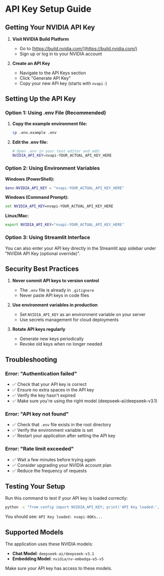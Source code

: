 # API Key Setup Guide

## Getting Your NVIDIA API Key

1. **Visit NVIDIA Build Platform**
   - Go to [https://build.nvidia.com/](https://build.nvidia.com/)
   - Sign up or log in to your NVIDIA account

2. **Create an API Key**
   - Navigate to the API Keys section
   - Click "Generate API Key"
   - Copy your new API key (starts with `nvapi-`)

## Setting Up the API Key

### Option 1: Using .env File (Recommended)

1. **Copy the example environment file:**
   ```bash
   cp .env.example .env
   ```

2. **Edit the .env file:**
   ```bash
   # Open .env in your text editor and add:
   NVIDIA_API_KEY=nvapi-YOUR_ACTUAL_API_KEY_HERE
   ```

### Option 2: Using Environment Variables

**Windows (PowerShell):**
```powershell
$env:NVIDIA_API_KEY = "nvapi-YOUR_ACTUAL_API_KEY_HERE"
```

**Windows (Command Prompt):**
```cmd
set NVIDIA_API_KEY=nvapi-YOUR_ACTUAL_API_KEY_HERE
```

**Linux/Mac:**
```bash
export NVIDIA_API_KEY="nvapi-YOUR_ACTUAL_API_KEY_HERE"
```

### Option 3: Using Streamlit Interface

You can also enter your API key directly in the Streamlit app sidebar under "NVIDIA API Key (optional override)".

## Security Best Practices

1. **Never commit API keys to version control**
   - The `.env` file is already in `.gitignore`
   - Never paste API keys in code files

2. **Use environment variables in production**
   - Set `NVIDIA_API_KEY` as an environment variable on your server
   - Use secrets management for cloud deployments

3. **Rotate API keys regularly**
   - Generate new keys periodically
   - Revoke old keys when no longer needed

## Troubleshooting

### Error: "Authentication failed"
- ✅ Check that your API key is correct
- ✅ Ensure no extra spaces in the API key
- ✅ Verify the key hasn't expired
- ✅ Make sure you're using the right model (deepseek-ai/deepseek-v3.1)

### Error: "API key not found"
- ✅ Check that `.env` file exists in the root directory
- ✅ Verify the environment variable is set
- ✅ Restart your application after setting the API key

### Error: "Rate limit exceeded"
- ✅ Wait a few minutes before trying again
- ✅ Consider upgrading your NVIDIA account plan
- ✅ Reduce the frequency of requests

## Testing Your Setup

Run this command to test if your API key is loaded correctly:
```bash
python -c "from config import NVIDIA_API_KEY; print('API Key loaded:', NVIDIA_API_KEY[:10] + '...' if NVIDIA_API_KEY else 'Not found')"
```

You should see: `API Key loaded: nvapi-8QKs...`

## Supported Models

The application uses these NVIDIA models:
- **Chat Model**: `deepseek-ai/deepseek-v3.1`
- **Embedding Model**: `nvidia/nv-embedqa-e5-v5`

Make sure your API key has access to these models.